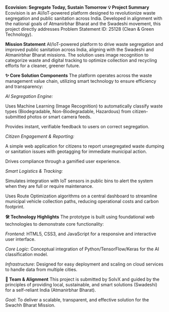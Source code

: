 ****Ecovision: Segregate Today, Sustain Tomorrow****
**💡 Project Summary**
Ecovision is an AI/IoT-powered platform designed to revolutionize waste segregation and public sanitation across India. Developed in alignment with the national goals of Atmanirbhar Bharat and the Swadeshi movement, this project directly addresses Problem Statement ID: 25128 (Clean & Green Technology).

**Mission Statement**
AI/IoT-powered platform to drive waste segregation and improved public sanitation across India, aligning with the Swadeshi and Atmanirbhar Bharat missions. The solution uses image recognition to categorize waste and digital tracking to optimize collection and recycling efforts for a cleaner, greener future.

**✨ Core Solution Components**
The platform operates across the waste management value chain, utilizing smart technology to ensure efficiency and transparency:

_AI Segregation Engine:_

Uses Machine Learning (Image Recognition) to automatically classify waste types (Biodegradable, Non-Biodegradable, Hazardous) from citizen-submitted photos or smart camera feeds.

Provides instant, verifiable feedback to users on correct segregation.

_Citizen Engagement & Reporting:_

A simple web application for citizens to report unsegregated waste dumping or sanitation issues with geotagging for immediate municipal action.

Drives compliance through a gamified user experience.

_Smart Logistics & Tracking:_

Simulates integration with IoT sensors in public bins to alert the system when they are full or require maintenance.

Uses Route Optimization algorithms on a central dashboard to streamline municipal vehicle collection paths, reducing operational costs and carbon footprint.

**🛠 Technology Highlights**
The prototype is built using foundational web technologies to demonstrate core functionality:

_Frontend_: HTML5, CSS3, and JavaScript for a responsive and interactive user interface.

_Core Logic_: Conceptual integration of Python/TensorFlow/Keras for the AI classification model.

_Infrastructure_: Designed for easy deployment and scaling on cloud services to handle data from multiple cities.

**👥 Team & Alignment**
This project is submitted by SolvX and guided by the principles of providing local, sustainable, and smart solutions (Swadeshi) for a self-reliant India (Atmanirbhar Bharat).

_Goal_: To deliver a scalable, transparent, and effective solution for the Swachh Bharat Mission.
